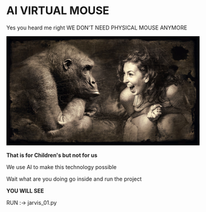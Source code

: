 # AI VIRTUAL MOUSE 

Yes you heard me right WE DON'T NEED PHYSICAL MOUSE ANYMORE

![Alt text](images/composing-2925179_1280.jpg)

**That is for Children's but not for us**


We use AI to make this technology possible 

Wait what are you doing go inside and run the project 

**YOU WILL SEE**

RUN :-> jarvis_01.py 
